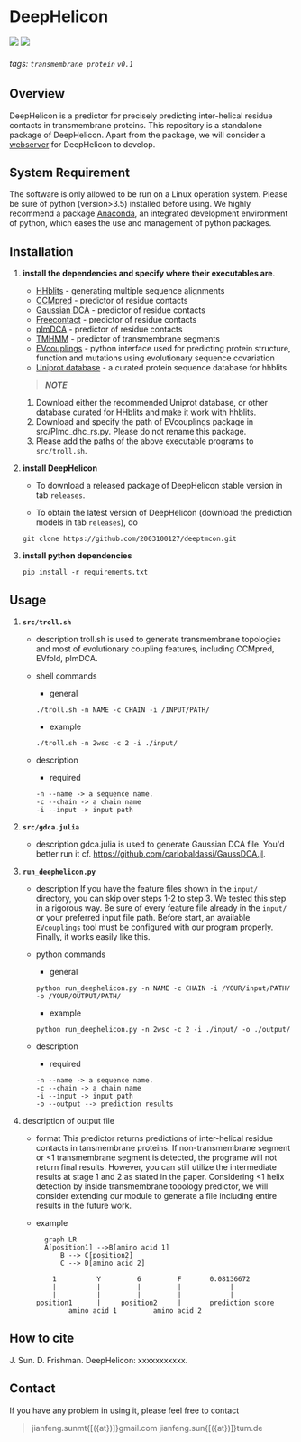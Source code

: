 # DeepHelicon
![](https://img.shields.io/badge/DeepHelicon-executable-519dd9.svg)
![](https://img.shields.io/badge/last_released_date-Feb_2020-green.svg)

###### tags: `transmembrane protein` `v0.1`

## Overview
DeepHelicon is a predictor for precisely predicting inter-helical residue contacts in transmembrane proteins. This repository is a standalone package of DeepHelicon. Apart from the package, we will consider a [webserver](https://) for DeepHelicon to develop.

## System Requirement
    
The software is only allowed to be run on a Linux operation system. Please be sure of python (version>3.5) installed before using. We highly recommend a package [Anaconda](https://www.anaconda.com/distribution/), an integrated development environment of python, which eases the use and management of python packages.

## Installation
    
1. **install the dependencies and specify where their executables are**.
    * [HHblits](https://github.com/soedinglab/hh-suite) - generating multiple sequence alignments
    * [CCMpred](https://github.com/soedinglab/CCMpred) - predictor of residue contacts
    * [Gaussian DCA](https://github.com/carlobaldassi/GaussDCA.jl) - predictor of residue contacts
    * [Freecontact](https://rostlab.org/owiki/index.php/FreeContact) - predictor of residue contacts
    * [plmDCA](https://github.com/debbiemarkslab/plmc) - predictor of residue contacts
    * [TMHMM](http://www.cbs.dtu.dk/cgi-bin/nph-sw_request?tmhmm) - predictor of transmembrane segments
    * [EVcouplings](https://github.com/debbiemarkslab/EVcouplings) - python interface used for predicting protein structure, function and mutations using evolutionary sequence covariation
    * [Uniprot database](http://wwwuser.gwdg.de/~compbiol/data/hhsuite/databases/hhsuite_dbs/old-releases/) - a curated protein sequence database for hhblits
    
    > **_NOTE_**
    
    1. Download either the recommended Uniprot database, or other database curated for HHblits and make it work with hhblits.
    2. Download and specify the path of EVcouplings package in src/Plmc_dhc_rs.py. Please do not rename this package.
    3. Please add the paths of the above executable programs to `src/troll.sh`.


2. **install DeepHelicon**

    * To download a released package of DeepHelicon stable version in tab `releases`.
    

    * To obtain the latest version of DeepHelicon (download the prediction models in tab `releases`), do
    ```
    git clone https://github.com/2003100127/deeptmcon.git
    ```

3. **install python dependencies**
    
    ```    
	pip install -r requirements.txt
	```

## Usage

1. **`src/troll.sh`**

    * description
        troll.sh is used to generate transmembrane topologies and most of evolutionary coupling features, including CCMpred, EVfold, plmDCA.

    * shell commands
        * general
        ```
        ./troll.sh -n NAME -c CHAIN -i /INPUT/PATH/
        ```
        * example
        ```
        ./troll.sh -n 2wsc -c 2 -i ./input/
        ```
    * description
	    * required
        ```
        -n --name -> a sequence name.
        -c --chain -> a chain name
        -i --input -> input path
        ```

2. **`src/gdca.julia`**
    
    * description
        gdca.julia is used to generate Gaussian DCA file. You'd better run it cf. https://github.com/carlobaldassi/GaussDCA.jl.
        
3. **`run_deephelicon.py`**
    
    * description
        If you have the feature files shown in the `input/` directory, you can skip over steps 1-2 to step 3. We tested this step in a rigorous way. Be sure of every feature file already in the `input/` or your preferred input file path. Before start, an available `EVcouplings` tool must be configured with our program properly. Finally, it works easily like this. 
    
	* python commands
	    * general
	    ```
        python run_deephelicon.py -n NAME -c CHAIN -i /YOUR/input/PATH/ -o /YOUR/OUTPUT/PATH/
        ```
	    * example
        ```
        python run_deephelicon.py -n 2wsc -c 2 -i ./input/ -o ./output/
        ```
	* description
	    * required
        ```
        -n --name -> a sequence name.
        -c --chain -> a chain name
        -i --input -> input path
        -o --output --> prediction results
        ```

2. description of output file
	* format
	  This predictor returns predictions of inter-helical residue contacts in tansmembrane proteins. If non-transmembrane segment or <1 transmembrane segment is detected, the programe will not return final results. However, you can still utilize the intermediate results at stage 1 and 2 as stated in the paper. Considering <1 helix detection by inside transmembrane topology predictor, we will consider extending our module to generate a file including entire results in the future work.
    * example
	  
      ```mermaid
        graph LR
        A[position1] -->B[amino acid 1]
            B --> C[position2]
            C --> D[amino acid 2]
        ```
      
      ```
          1          Y         6	     F  	 0.08136672
          |          |         |         |            |
          |          |         |         |            |
      position1      |     position2     |       prediction score   
              amino acid 1         amino acid 2           
      ```

## How to cite
J. Sun. D. Frishman. DeepHelicon: xxxxxxxxxxx.

## Contact
If you have any problem in using it, please feel free to contact
> jianfeng.sunmt{[({at})]}gmail.com
> jianfeng.sun{[({at})]}tum.de